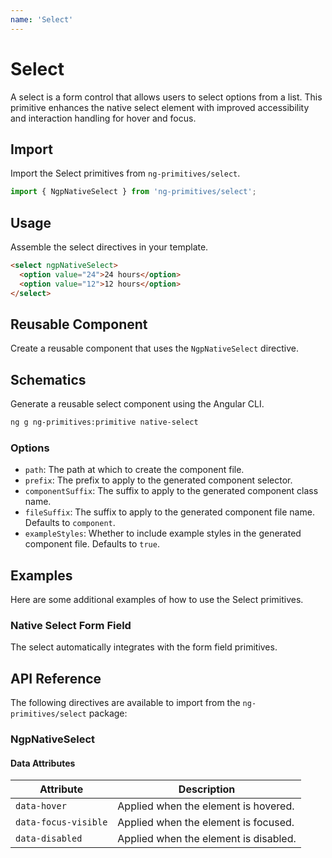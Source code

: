 ```yaml
---
name: 'Select'
---
```


# Select

A select is a form control that allows users to select options from a list. This primitive enhances the native select element with improved accessibility and interaction handling for hover and focus.

<docs-example name="native-select"></docs-example>

## Import

Import the Select primitives from `ng-primitives/select`.

```ts
import { NgpNativeSelect } from 'ng-primitives/select';
```

## Usage

Assemble the select directives in your template.

```html
<select ngpNativeSelect>
  <option value="24">24 hours</option>
  <option value="12">12 hours</option>
</select>
```

## Reusable Component

Create a reusable component that uses the `NgpNativeSelect` directive.

<docs-snippet name="native-select"></docs-snippet>

## Schematics

Generate a reusable select component using the Angular CLI.

```bash npm
ng g ng-primitives:primitive native-select
```

### Options

- `path`: The path at which to create the component file.
- `prefix`: The prefix to apply to the generated component selector.
- `componentSuffix`: The suffix to apply to the generated component class name.
- `fileSuffix`: The suffix to apply to the generated component file name. Defaults to `component`.
- `exampleStyles`: Whether to include example styles in the generated component file. Defaults to `true`.

## Examples

Here are some additional examples of how to use the Select primitives.

### Native Select Form Field

The select automatically integrates with the form field primitives.

<docs-example name="native-select-form-field"></docs-example>

## API Reference

The following directives are available to import from the `ng-primitives/select` package:

### NgpNativeSelect

<api-docs name="NgpNativeSelect"></api-docs>

#### Data Attributes

| Attribute            | Description                           |
| -------------------- | ------------------------------------- |
| `data-hover`         | Applied when the element is hovered.  |
| `data-focus-visible` | Applied when the element is focused.  |
| `data-disabled`      | Applied when the element is disabled. |

